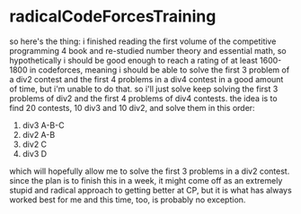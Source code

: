 # radicalCodeForcesTraining
so here's the thing: i finished reading the first volume of the competitive programming 4 book and re-studied number theory and essential math, so hypothetically i should be good enough to reach a rating of at least 1600-1800 in codeforces, meaning i should be able to solve the first 3 problem of a div2 contest and the first 4 problems in a div4 contest in a good amount of time, but i'm unable to do that. so i'll just solve keep solving the first 3 problems of div2 and the first 4 problems of div4 contests.
the idea is to find 20 contests, 10 div3 and 10 div2, and solve them in this order:


1. div3 A-B-C
2. div2 A-B
3. div2 C
4. div3 D


which will hopefully allow me to solve the first 3 problems in a div2 contest. since the plan is to finish this in a week, it might come off as an extremely stupid and radical approach to getting better at CP, but it is what has always worked best for me and this time, too, is probably no exception.
